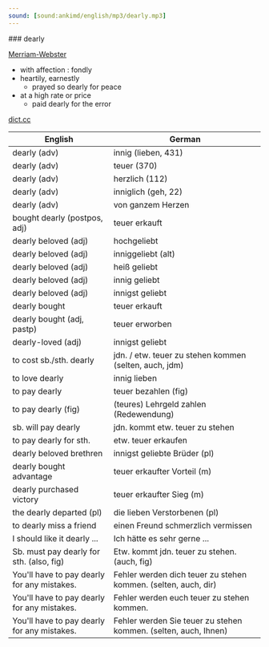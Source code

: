 ```yaml
---
sound: [sound:ankimd/english/mp3/dearly.mp3]
---
```


\### dearly

[Merriam-Webster](https://www.merriam-webster.com/dictionary/dearly)

- with affection : fondly
- heartily, earnestly
    - prayed so dearly for peace
- at a high rate or price
    - paid dearly for the error

[dict.cc](https://www.dict.cc/dearly)

| English        | German       |
| -------------- | ------------ |
| dearly (adv) | innig (lieben, 431) |
| dearly (adv) | teuer (370) |
| dearly (adv) | herzlich (112) |
| dearly (adv) | inniglich (geh, 22) |
| dearly (adv) | von ganzem Herzen |
| bought dearly (postpos, adj) | teuer erkauft |
| dearly beloved (adj) | hochgeliebt |
| dearly beloved (adj) | inniggeliebt (alt) |
| dearly beloved (adj) | heiß geliebt |
| dearly beloved (adj) | innig geliebt |
| dearly beloved (adj) | innigst geliebt |
| dearly bought | teuer erkauft |
| dearly bought (adj, pastp) | teuer erworben |
| dearly-loved (adj) | innigst geliebt |
| to cost sb./sth. dearly | jdn. / etw. teuer zu stehen kommen (selten, auch, jdm) |
| to love dearly | innig lieben |
| to pay dearly | teuer bezahlen (fig) |
| to pay dearly (fig) | (teures) Lehrgeld zahlen (Redewendung) |
| sb. will pay dearly | jdn. kommt etw. teuer zu stehen |
| to pay dearly for sth. | etw. teuer erkaufen |
| dearly beloved brethren | innigst geliebte Brüder (pl) |
| dearly bought advantage | teuer erkaufter Vorteil (m) |
| dearly purchased victory | teuer erkaufter Sieg (m) |
| the dearly departed (pl) | die lieben Verstorbenen (pl) |
| to dearly miss a friend | einen Freund schmerzlich vermissen |
| I should like it dearly ... | Ich hätte es sehr gerne ... |
| Sb. must pay dearly for sth. (also, fig) | Etw. kommt jdn. teuer zu stehen. (auch, fig) |
| You'll have to pay dearly for any mistakes. | Fehler werden dich teuer zu stehen kommen. (selten, auch, dir) |
| You'll have to pay dearly for any mistakes. | Fehler werden euch teuer zu stehen kommen. |
| You'll have to pay dearly for any mistakes. | Fehler werden Sie teuer zu stehen kommen. (selten, auch, Ihnen) |
